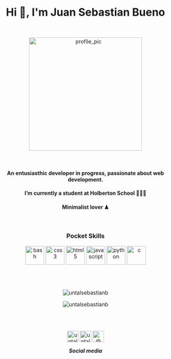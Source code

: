 <!-- Header  -->
<h1 align="center">Hi 👋, I'm Juan Sebastian Bueno</h1>
<!-- Profile pic  -->
<br>
<p align="center"><img align=center src="https://github.com/untalsebastianb/repostuff/blob/master/pic_circle.png" alt="profile_pic" width="300" height="300"></p>
<br>
<!-- Description -->
<h4 align="center">An entusiasthic developer in progress, passionate about web development.</h4>
<h4 align="center" text-decoration="none">I’m currently a student at Holberton School 👨🏻‍💻</h4>
<h4 align="center">Minimalist lover ♟</h4>
<br>


<!-- Skills -->
<h3 align="center"> Pocket Skills </h3>
<p align="center"><img src="https://www.vectorlogo.zone/logos/gnu_bash/gnu_bash-icon.svg" alt="bash" width="50" height="50"/> <img src="https://devicons.github.io/devicon/devicon.git/icons/css3/css3-original-wordmark.svg" alt="css3" width="50" height="50"/> <img src="https://devicons.github.io/devicon/devicon.git/icons/html5/html5-original-wordmark.svg" alt="html5" width="50" height="50"/> <img src="https://devicons.github.io/devicon/devicon.git/icons/javascript/javascript-original.svg" alt="javascript" width="50" height="50"/> <img src="https://devicons.github.io/devicon/devicon.git/icons/python/python-original.svg" alt="python" width="50" height="50"/>
<img src="https://devicons.github.io/devicon/devicon.git/icons/c/c-original.svg" alt="c" width="50" height="50"/></p>
<!-- Stats 
<div text-align="center" display="block">
<img  src="https://github-readme-stats.vercel.app/api?username=untalsebastianb&show_icons=true" alt="untalsebastianb" />
</div>
-->
<br>
<br>
<!-- Stats -->
<p align="center"><img align="center" src="https://github-readme-stats.vercel.app/api?username=untalsebastianb&show_icons=true" alt="untalsebastianb" /><p/>
<!-- Visitor counter -->
<p align="center"> <img src="https://komarev.com/ghpvc/?username=untalsebastianb" alt="untalsebastianb" /> </p>
<br>
<br>
<p align="center">
<a href="https://twitter.com/untalsebastianb" target="blank"><img align="center" src="https://cdn.jsdelivr.net/npm/simple-icons@3.0.1/icons/twitter.svg" alt="untalsebastianb" height="30" width="30" /></a>
<a href="https://instagram.com/untalsebastianb" target="blank"><img align="center" src="https://cdn.jsdelivr.net/npm/simple-icons@3.0.1/icons/instagram.svg" alt="untalsebastianb" height="30" width="30" /></a>
<a href="https://medium.com/@@sebastianbueno_60659" target="blank"><img align="center" src="https://cdn.jsdelivr.net/npm/simple-icons@3.0.1/icons/medium.svg" alt="@@sebastianbueno_60659" height="30" width="30" /></a>
</p>

<strong><em><p align="center">Social media</p></em></strong>
